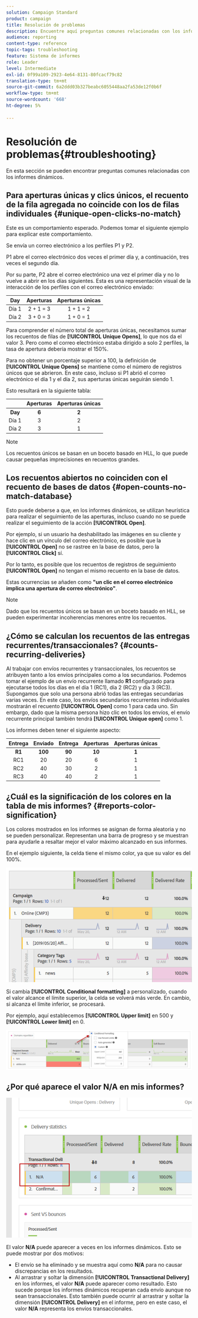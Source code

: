 ```yaml
---
solution: Campaign Standard
product: campaign
title: Resolución de problemas
description: Encuentre aquí preguntas comunes relacionadas con los informes dinámicos.
audience: reporting
content-type: reference
topic-tags: troubleshooting
feature: Sistema de informes
role: Leader
level: Intermediate
exl-id: 0f99a109-2923-4e64-8131-80fcacf79c82
translation-type: tm+mt
source-git-commit: 6a2ddd03b327beabc6055448aa2fa53de12f0b6f
workflow-type: tm+mt
source-wordcount: '668'
ht-degree: 5%

---
```


# Resolución de problemas{#troubleshooting}

En esta sección se pueden encontrar preguntas comunes relacionadas con los informes dinámicos.

## Para aperturas únicas y clics únicos, el recuento de la fila agregada no coincide con los de filas individuales {#unique-open-clicks-no-match}

Este es un comportamiento esperado.
Podemos tomar el siguiente ejemplo para explicar este comportamiento.

Se envía un correo electrónico a los perfiles P1 y P2.

P1 abre el correo electrónico dos veces el primer día y, a continuación, tres veces el segundo día.

Por su parte, P2 abre el correo electrónico una vez el primer día y no lo vuelve a abrir en los días siguientes.
Esta es una representación visual de la interacción de los perfiles con el correo electrónico enviado:

<table> 
 <thead> 
  <tr> 
   <th align="center"> <strong>Day</strong> <br /> </th> 
   <th align="center"> <strong>Aperturas</strong> <br /> </th> 
   <th align="center"> <strong>Aperturas únicas</strong> <br /> </th> 
  </tr> 
 </thead> 
 <tbody> 
  <tr> 
   <td align="center"> Día 1<br /> </td> 
   <td align="center"> 2 + 1 = 3<br /> </td> 
   <td align="center"> 1 + 1 = 2<br /> </td> 
  </tr> 
  <tr> 
   <td align="center"> Día 2<br /> </td> 
   <td align="center"> 3 + 0 = 3<br /> </td> 
   <td align="center"> 1 + 0 = 1<br /> </td> 
  </tr>
 </tbody> 
</table>

Para comprender el número total de aperturas únicas, necesitamos sumar los recuentos de filas de **[!UICONTROL Unique Opens]**, lo que nos da el valor 3. Pero como el correo electrónico estaba dirigido a solo 2 perfiles, la tasa de apertura debería mostrar el 150%.

Para no obtener un porcentaje superior a 100, la definición de **[!UICONTROL Unique Opens]** se mantiene como el número de registros únicos que se abrieron. En este caso, incluso si P1 abrió el correo electrónico el día 1 y el día 2, sus aperturas únicas seguirán siendo 1.

Esto resultará en la siguiente tabla:

<table> 
 <thead> 
  <tr> 
   <th align="center"> <strong></strong> <br /> </th> 
   <th align="center"> <strong>Aperturas</strong> <br /> </th> 
   <th align="center"> <strong>Aperturas únicas</strong> <br /> </th> 
  </tr> 
 </thead> 
 <tbody> 
  <tr> 
   <td align="center"> <strong> Day </strong><br /> </td> 
   <td align="center"> <strong> 6  </strong><br /> </td> 
   <td align="center"> <strong> 2</strong><br /> </td>
  </tr> 
  <tr> 
   <td align="center"> Día 1<br /> </td> 
   <td align="center"> 3<br /> </td> 
   <td align="center"> 2<br /> </td>
  </tr> 
  <tr> 
   <td align="center"> Día 2<br /> </td> 
   <td align="center"> 3<br /> </td> 
   <td align="center"> 1<br /> </td> 
  </tr> 
 </tbody> 
</table>

>[!NOTE]
>
>Los recuentos únicos se basan en un boceto basado en HLL, lo que puede causar pequeñas imprecisiones en recuentos grandes.

## Los recuentos abiertos no coinciden con el recuento de bases de datos {#open-counts-no-match-database}

Esto puede deberse a que, en los informes dinámicos, se utilizan heurística para realizar el seguimiento de las aperturas, incluso cuando no se puede realizar el seguimiento de la acción **[!UICONTROL Open]**.

Por ejemplo, si un usuario ha deshabilitado las imágenes en su cliente y hace clic en un vínculo del correo electrónico, es posible que la **[!UICONTROL Open]** no se rastree en la base de datos, pero la **[!UICONTROL Click]** sí.

Por lo tanto, es posible que los recuentos de registros de seguimiento **[!UICONTROL Open]** no tengan el mismo recuento en la base de datos.

Estas ocurrencias se añaden como **&quot;un clic en el correo electrónico implica una apertura de correo electrónico&quot;**.

>[!NOTE]
>
>Dado que los recuentos únicos se basan en un boceto basado en HLL, se pueden experimentar incoherencias menores entre los recuentos.

## ¿Cómo se calculan los recuentos de las entregas recurrentes/transaccionales? {#counts-recurring-deliveries}

Al trabajar con envíos recurrentes y transaccionales, los recuentos se atribuyen tanto a los envíos principales como a los secundarios.
Podemos tomar el ejemplo de un envío recurrente llamado **R1** configurado para ejecutarse todos los días en el día 1 (RC1), día 2 (RC2) y día 3 (RC3).
Supongamos que solo una persona abrió todas las entregas secundarias varias veces. En este caso, los envíos secundarios recurrentes individuales mostrarán el recuento **[!UICONTROL Open]** como 1 para cada uno.
Sin embargo, dado que la misma persona hizo clic en todos los envíos, el envío recurrente principal también tendrá **[!UICONTROL Unique open]** como 1.

Los informes deben tener el siguiente aspecto:

<table> 
 <thead> 
  <tr> 
   <th align="center"> <strong>Entrega</strong> <br /> </th> 
   <th align="center"> <strong>Enviado</strong> <br /> </th> 
   <th align="center"> <strong>Entrega</strong> <br /> </th>
   <th align="center"> <strong>Aperturas</strong> <br /> </th> 
   <th align="center"> <strong>Aperturas únicas</strong> <br /> </th>
  </tr> 
 </thead> 
 <tbody> 
  <tr> 
   <td align="center"> <strong>R1</strong><br/> </td> 
   <td align="center"> <strong>100</strong><br/> </td> 
   <td align="center"> <strong>90</strong><br/> </td> 
   <td align="center"> <strong>10</strong><br/> </td> 
   <td align="center"> <strong>1</strong><br/> </td> 
  </tr> 
  <tr> 
   <td align="center"> RC1<br/> </td> 
   <td align="center"> 20<br /> </td> 
   <td align="center"> 20<br /> </td> 
   <td align="center"> 6<br /> </td> 
   <td align="center"> 1<br /> </td> 
  </tr>
    <tr> 
   <td align="center"> RC2<br /> </td> 
   <td align="center"> 40<br /> </td> 
   <td align="center"> 30<br /> </td> 
   <td align="center"> 2<br /> </td> 
   <td align="center"> 1<br /> </td> 
  </tr> 
    <tr> 
   <td align="center"> RC3<br /> </td> 
   <td align="center"> 40<br /> </td> 
   <td align="center"> 40<br /> </td> 
   <td align="center"> 2<br /> </td> 
   <td align="center"> 1<br /> </td> 
  </tr> 
 </tbody> 
</table>

## ¿Cuál es la significación de los colores en la tabla de mis informes? {#reports-color-signification}

Los colores mostrados en los informes se asignan de forma aleatoria y no se pueden personalizar. Representan una barra de progreso y se muestran para ayudarle a resaltar mejor el valor máximo alcanzado en sus informes.

En el ejemplo siguiente, la celda tiene el mismo color, ya que su valor es del 100%.

![](assets/troubleshooting_1.png)

Si cambia **[!UICONTROL Conditional formatting]** a personalizado, cuando el valor alcance el límite superior, la celda se volverá más verde. En cambio, si alcanza el límite inferior, se procesará.

Por ejemplo, aquí establecemos **[!UICONTROL Upper limit]** en 500 y **[!UICONTROL Lower limit]** en 0.

![](assets/troubleshooting_2.png)

## ¿Por qué aparece el valor N/A en mis informes?

![](assets/troubleshooting_3.png)

El valor **N/A** puede aparecer a veces en los informes dinámicos. Esto se puede mostrar por dos motivos:

* El envío se ha eliminado y se muestra aquí como **N/A** para no causar discrepancias en los resultados.
* Al arrastrar y soltar la dimensión **[!UICONTROL Transactional Delivery]** en los informes, el valor **N/A** puede aparecer como resultado. Esto sucede porque los informes dinámicos recuperan cada envío aunque no sean transaccionales.
Esto también puede ocurrir al arrastrar y soltar la dimensión **[!UICONTROL Delivery]** en el informe, pero en este caso, el valor **N/A** representa los envíos transaccionales.
